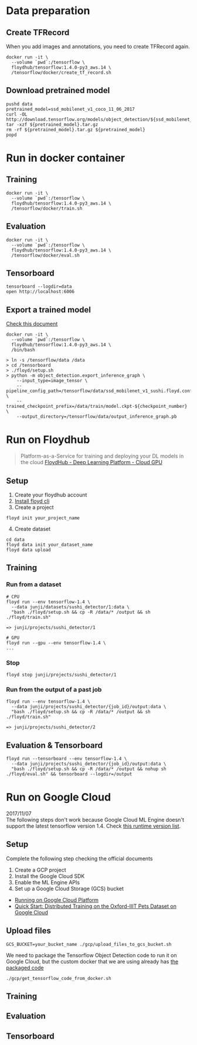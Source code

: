 # Data preparation
## Create TFRecord
When you add images and annotations, you need to create TFRecord again.

```
docker run -it \
  --volume `pwd`:/tensorflow \
  floydhub/tensorflow:1.4.0-py3_aws.14 \
  /tensorflow/docker/create_tf_record.sh
```

## Download pretrained model
```
pushd data
pretrained_model=ssd_mobilenet_v1_coco_11_06_2017
curl -OL http://download.tensorflow.org/models/object_detection/${ssd_mobilenet_v1_coco_11_06_2017}.tar.gz
tar -xzf ${pretrained_model}.tar.gz
rm -rf ${pretrained_model}.tar.gz ${pretrained_model}
popd
```

# Run in docker container
## Training
```
docker run -it \
  --volume `pwd`:/tensorflow \
  floydhub/tensorflow:1.4.0-py3_aws.14 \
  /tensorflow/docker/train.sh
```

## Evaluation
```
docker run -it \
  --volume `pwd`:/tensorflow \
  floydhub/tensorflow:1.4.0-py3_aws.14 \
  /tensorflow/docker/eval.sh
```

## Tensorboard
```
tensorboard --logdir=data
open http://localhost:6006
```

## Export a trained model

[Check this document](https://github.com/tensorflow/models/blob/master/research/object_detection/g3doc/exporting_models.md)

```
docker run -it \
  --volume `pwd`:/tensorflow \
  floydhub/tensorflow:1.4.0-py3_aws.14 \
  /bin/bash

> ln -s /tensorflow/data /data
> cd /tensorboard
> ./floyd/setup.sh
> python -m object_detection.export_inference_graph \
    --input_type=image_tensor \
    --pipeline_config_path=/tensorflow/data/ssd_mobilenet_v1_sushi.floyd.config \
    --trained_checkpoint_prefix=/data/train/model.ckpt-${checkpoint_number} \
    --output_directory=/tensorflow/data/output_inference_graph.pb
```

# Run on Floydhub
> Platform-as-a-Service for training and deploying your DL models in the cloud
> [FloydHub - Deep Learning Platform - Cloud GPU](https://www.floydhub.com/)

## Setup
1. Create your floydhub account
2. [Install floyd cli](https://docs.floydhub.com/guides/basics/install/)
3. Create a project

  ```
  floyd init your_project_name
  ```

4. Create dataset 

  ```
  cd data
  floyd data init your_dataset_name
  floyd data upload
  ```

## Training
### Run from a dataset

```
# CPU
floyd run --env tensorflow-1.4 \
  --data junji/datasets/sushi_detector/1:data \
  "bash ./floyd/setup.sh && cp -R /data/* /output && sh ./floyd/train.sh"

=> junji/projects/sushi_detector/1
```

```
# GPU
floyd run --gpu --env tensorflow-1.4 \
...
```


### Stop 

```
floyd stop junji/projects/sushi_detector/1
```

### Run from the output of a past job

```
floyd run --env tensorflow-1.4 \
  --data junji/projects/sushi_detector/{job_id}/output:data \
  "bash ./floyd/setup.sh && cp -R /data/* /output && sh ./floyd/train.sh"

=> junji/projects/sushi_detector/2
```

## Evaluation & Tensorboard

```
floyd run --tensorboard --env tensorflow-1.4 \
  --data junji/projects/sushi_detector/{job_id}/output:data \
  "bash ./floyd/setup.sh && cp -R /data/* /output && nohup sh ./floyd/eval.sh" && tensorboard --logdir=/output

```


# Run on Google Cloud
2017/11/07  
The following steps don't work because Google Cloud ML Engine doesn't support the latest tensorflow version 1.4. Check [this runtime version list](https://cloud.google.com/ml-engine/docs/runtime-version-list).

## Setup
Complete the following step checking the official documents
>
1. Create a GCP project
2. Install the Google Cloud SDK
3. Enable the ML Engine APIs
4. Set up a Google Cloud Storage (GCS) bucket

- [Running on Google Cloud Platform](https://github.com/tensorflow/models/blob/master/research/object_detection/g3doc/running_on_cloud.md)
- [Quick Start: Distributed Training on the Oxford-IIIT Pets Dataset on Google Cloud](https://github.com/tensorflow/models/blob/master/research/object_detection/g3doc/running_pets.md)

## Upload files
```
GCS_BUCKET=your_bucket_name ./gcp/upload_files_to_gcs_bucket.sh
```

We need to package the Tensorflow Object Detection code to run it on Google Cloud, but the custom docker that we are using already has [the packaged code](https://github.com/Jwata/models/blob/master/Dockerfile.object_detectoin)

```
./gcp/get_tensorflow_code_from_docker.sh
```

## Training
## Evaluation
## Tensorboard
